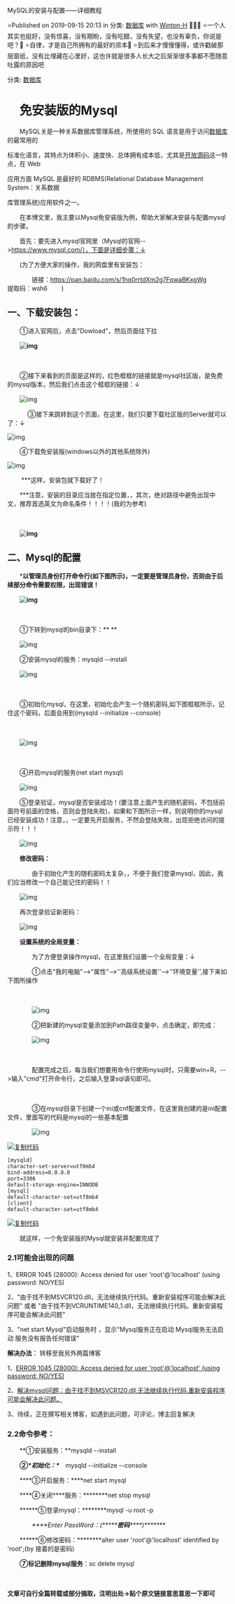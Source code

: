 MySQL的安装与配置——详细教程

⭐Published on 2019-09-15 20:13 in 分类: [数据库](https://www.cnblogs.com/winton-nfs/category/1543851.html) with [Winton-H](https://cnblogs.com/winton-nfs) 🎈🎈🎈
⭐一个人其实也挺好，没有惊喜，没有期盼，没有吃醋，没有失望，也没有辜负，你说是吧？🍃
⭐自律，才是自己所拥有的最好的资本🍃
⭐到后来才慢慢懂得，或许戳破那层窗纸，没有比埋藏在心里好，这也许就是很多人长大之后渐渐很多事都不愿随意吐露的原因吧

分类: [数据库](https://www.cnblogs.com/winton-nfs/category/1543851.html)

# 

# 　免安装版的Mysql

　　MySQL关是一种关系数据库管理系统，所使用的 SQL 语言是用于访问[数据库](https://baike.baidu.com/item/数据库/103728)的最常用的

标准化语言，其特点为体积小、速度快、总体拥有成本低，尤其是[开放源码](https://baike.baidu.com/item/开放源码/7176422)这一特点，在 Web

应用方面 MySQL 是最好的 RDBMS(Relational Database Management System：关系数据

库管理系统)应用软件之一。

 

　　在本博文里，我主要以Mysql免安装版为例，帮助大家解决安装与配置mysql的步骤。

 

　　首先：要先进入mysql官网里（Mysql的官网-->https://www.mysql.com/），下面是详细步骤：↓

　　(为了方便大家的操作，我的网盘里有安装包：

　　　　链接：https://pan.baidu.com/s/1hq0rrtdXm2g7FqwaBKxgWg
　　　　提取码：wsh6
　　)

 

 



## **一、下载安装包：**

　　①进入官网后，点击"Dowload"，然后页面往下拉

　　**![img](https://img2018.cnblogs.com/blog/1727568/201909/1727568-20190915192559647-350219166.jpg)**

　　

 

　　②接下来看到的页面是这样的，红色框框的链接就是mysql社区版，是免费的mysql版本，然后我们点击这个框框的链接：↓

 

　　![img](https://img2018.cnblogs.com/blog/1727568/201909/1727568-20190915192752591-1371678378.jpg)

 

 

　　　 ③接下来跳转到这个页面，在这里，我们只要下载社区版的Server就可以了：↓

![img](https://img2018.cnblogs.com/blog/1727568/201909/1727568-20190915193055444-1634354218.jpg)

 

 

　　④下载免安装版(windows以外的其他系统除外)

 

![img](https://img2018.cnblogs.com/blog/1727568/201909/1727568-20190915193247068-1867170933.jpg)

 

　　 ***这样，安装包就下载好了！

　　***注意，安装的目录应当放在指定位置，，其次，绝对路径中避免出现中文，推荐首选英文为命名条件！！！！(我的为参考)

　　

　　**![img](https://img2018.cnblogs.com/blog/1727568/201909/1727568-20190915193949895-2127429091.jpg)**

 

 



## **二、Mysql的配置**

　　***以管理员身份打开命令行(如下图所示)，一定要是管理员身份，否则由于后续部分命令需要权限，出现错误！**

　　**![img](https://img2018.cnblogs.com/blog/1727568/201909/1727568-20190915194138600-1666145922.jpg)**

　　

　　①下转到mysql的bin目录下：**
**

 

　　![img](https://img2018.cnblogs.com/blog/1727568/201909/1727568-20190915194319422-1269147823.jpg)

 

　　②安装mysql的服务：mysqld --install

 

　　![img](https://img2018.cnblogs.com/blog/1727568/201909/1727568-20190915194355509-621408710.jpg)

　　

 

　　③初始化mysql，在这里，初始化会产生一个随机密码,如下图框框所示，记住这个密码，后面会用到(mysqld --initialize --console)

　　

　　![img](https://img2018.cnblogs.com/blog/1727568/201909/1727568-20190915194537624-1288770126.jpg)

　　

　　④开启mysql的服务(net start mysql)

 

　　![img](https://img2018.cnblogs.com/blog/1727568/201909/1727568-20190915194809019-447378790.jpg)

 

 

　　⑤登录验证，mysql是否安装成功！(要注意上面产生的随机密码，不包括前面符号前面的空格，否则会登陆失败)，如果和下图所示一样，则说明你的mysql已经安装成功！注意，，一定要先开启服务，不然会登陆失败，出现拒绝访问的提示符！！！

 

　　![img](https://img2018.cnblogs.com/blog/1727568/201909/1727568-20190915194855594-1799062186.jpg)

 

 

　　**修改密码：**

　　　　由于初始化产生的随机密码太复杂，，不便于我们登录mysql，因此，我们应当修改一个自己能记住的密码！！

 

　　![img](https://img2018.cnblogs.com/blog/1727568/201909/1727568-20190915195232011-1164270181.jpg)

 

 

　　再次登录验证新密码：

 

　　![img](https://img2018.cnblogs.com/blog/1727568/201909/1727568-20190915195310138-1959548424.jpg)

 

 

　　**设置系统的全局变量：**

　　　　为了方便登录操作mysql，在这里我们设置一个全局变量：↓

 

　　　　①点击"我的电脑"-->"属性"-->''高级系统设置''-->''环境变量'',接下来如下图所操作

　　

　　　　![img](https://img2018.cnblogs.com/blog/1727568/201909/1727568-20190915195658938-215279743.jpg)

 

 

　　　　②把新建的mysql变量添加到Path路径变量中，点击确定，即完成：

 

　　　　![img](https://img2018.cnblogs.com/blog/1727568/201909/1727568-20190915195808186-1920486822.jpg)

 

　　　　

　　　　配置完成之后，每当我们想要用命令行使用mysql时，只需要win+R，-->输入"cmd"打开命令行，之后输入登录sql语句即可。

 

　　

　　　　③在mysql目录下创建一个ini或cnf配置文件，在这里我创建的是ini配置文件，里面写的代码是mysql的一些基本配置

 

　　　　![img](https://img2018.cnblogs.com/blog/1727568/201909/1727568-20190915201058332-997469892.jpg)

 

 

[![复制代码](https://common.cnblogs.com/images/copycode.gif)](javascript:void(0);)

```
[mysqld]
character-set-server=utf8mb4
bind-address=0.0.0.0
port=3306
default-storage-engine=INNODB
[mysql]
default-character-set=utf8mb4
[client]
default-character-set=utf8mb4
```

[![复制代码](https://common.cnblogs.com/images/copycode.gif)](javascript:void(0);)

 

 

　　就这样，一个免安装版的Mysql就安装并配置完成了

 

 



### 2.1可能会出现的问题

 1、ERROR 1045 (28000): Access denied for user 'root'@'localhost' (using password: NO/YES) 

 2、"由于找不到MSVCR120.dll，无法继续执行代码。重新安装程序可能会解决此问题" 或者 "由于找不到VCRUNTIME140_1.dll，无法继续执行代码。重新安装程序可能会解决此问题" 

 3、"net start Mysql"启动服务时 ，显示"Mysql服务正在启动  Mysql服务无法启动  服务没有报告任何错误"

 

**解决办法**： 转移至我另外两篇博客

1、[ERROR 1045 (28000): Access denied for user 'root'@'localhost' (using password: NO/YES)](https://www.cnblogs.com/winton-nfs/p/12956811.html) 

2、[解决mysql问题：由于找不到MSVCR120.dll,无法继续执行代码.重新安装程序可能会解决此问题。](https://www.cnblogs.com/winton-nfs/p/13854052.html) 

3、待续，正在撰写相关博客，如遇到此问题，可评论，博主回复解决

 

 

 



### 2.2命令参考：

 

　　**①安装服务：**mysqld --install

 

　　**②\**初始化：\****　mysqld --initialize --console

 

　　***\*③开启服务：\****net start mysql

 

　　***\*④关闭\*\*\*\*服务：\*\*\*\*\****net stop mysql

 

　　***\**\*\*\*⑤登录mysql：\*\*\*\*\****mysql -u root -p

 

　　　　***\**\*\*\*Enter PassWord：(\*\*\*\*\****密码***\**\*\*\*)\*\*\*\*\****

 

　　***\**\*\*\*⑥修改密码：\*\*\*\*\****alter user 'root'@'localhost' identified by 'root';(by 接着的是密码)

 

　　**⑦标记删除mysql服务**：sc delete mysql

 

　　

**文章可自行全篇转载或部分摘取，注明出处→贴个原文链接意思意思一下即可**

 